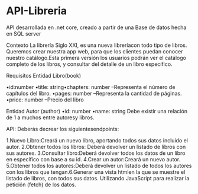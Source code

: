 # API-Libreria
API desarrollada en .net core, creado a partir de una Base de datos hecha en SQL server

Contexto
La librería Siglo XXI, es una nueva libreríacon todo tipo de libros. 
Queremos crear nuestra app web, para que los clientes puedan conocer nuestro catálogo.Esta primera versión los usuarios podrán ver el catálogo completo de los libros, y consultar del detalle de un libro específico.

Requisitos
Entidad Libro(book)

•id:number
•title: string•chapters: number –Representa el número de capítulos del libro.
•pages: number –Representa la cantidad de páginas.
•price: number –Precio del libro

Entidad Autor (author)
•id: number
•name: string
Debe existir una relación de 1 a muchos entre autoresy libros.

API: 
Deberás decrear los siguientesendpoints:

1.Nuevo Libro:Creará un nuevo libro, aportando todos sus datos incluido el autor.
2.Obtener todos los libros: Deberá devolver un listado de libros con sus autores.
3.Consultar libro:Deberá devolver todos los datos de un libro en específico con base a su id.
4.Crear un autor:Creará un nuevo autor.
5.Obtener todos los autores:Deberá devolver un listado de todos los autores con los libros que tengan.6.Generar una vista htmlen la que se muestre el listado de libros, con todos sus datos. 
Utilizando JavaScript para realizar la petición (fetch) de los datos.
